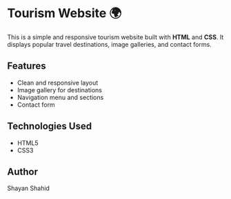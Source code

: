 # Tourism Website 🌍
This is a simple and responsive tourism website built with **HTML** and  **CSS**. It displays popular travel destinations, image galleries, and contact forms.

## Features
- Clean and responsive layout
- Image gallery for destinations
- Navigation menu and sections
- Contact form

## Technologies Used
- HTML5
- CSS3

## Author
Shayan Shahid

